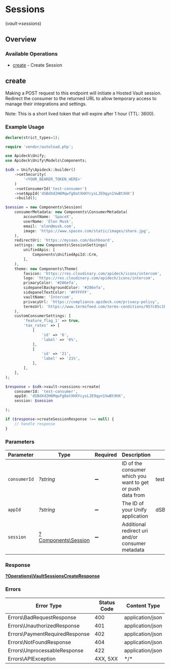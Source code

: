 # Sessions
(*vault->sessions*)

## Overview

### Available Operations

* [create](#create) - Create Session

## create

Making a POST request to this endpoint will initiate a Hosted Vault session. Redirect the consumer to the returned
URL to allow temporary access to manage their integrations and settings.

Note: This is a short lived token that will expire after 1 hour (TTL: 3600).


### Example Usage

```php
declare(strict_types=1);

require 'vendor/autoload.php';

use Apideck\Unify;
use Apideck\Unify\Models\Components;

$sdk = Unify\Apideck::builder()
    ->setSecurity(
        '<YOUR_BEARER_TOKEN_HERE>'
    )
    ->setConsumerId('test-consumer')
    ->setAppId('dSBdXd2H6Mqwfg0atXHXYcysLJE9qyn1VwBtXHX')
    ->build();

$session = new Components\Session(
    consumerMetadata: new Components\ConsumerMetadata(
        accountName: 'SpaceX',
        userName: 'Elon Musk',
        email: 'elon@musk.com',
        image: 'https://www.spacex.com/static/images/share.jpg',
    ),
    redirectUri: 'https://mysaas.com/dashboard',
    settings: new Components\SessionSettings(
        unifiedApis: [
            Components\UnifiedApiId::Crm,
        ],
    ),
    theme: new Components\Theme(
        favicon: 'https://res.cloudinary.com/apideck/icons/intercom',
        logo: 'https://res.cloudinary.com/apideck/icons/intercom',
        primaryColor: '#286efa',
        sidepanelBackgroundColor: '#286efa',
        sidepanelTextColor: '#FFFFFF',
        vaultName: 'Intercom',
        privacyUrl: 'https://compliance.apideck.com/privacy-policy',
        termsUrl: 'https://www.termsfeed.com/terms-conditions/957c85c1b089ae9e3219c83eff65377e',
    ),
    customConsumerSettings: [
        'feature_flag_1' => true,
        'tax_rates' => [
            [
                'id' => '6',
                'label' => '6%',
            ],
            [
                'id' => '21',
                'label' => '21%',
            ],
        ],
    ],
);

$response = $sdk->vault->sessions->create(
    consumerId: 'test-consumer',
    appId: 'dSBdXd2H6Mqwfg0atXHXYcysLJE9qyn1VwBtXHX',
    session: $session

);

if ($response->createSessionResponse !== null) {
    // handle response
}
```

### Parameters

| Parameter                                                  | Type                                                       | Required                                                   | Description                                                | Example                                                    |
| ---------------------------------------------------------- | ---------------------------------------------------------- | ---------------------------------------------------------- | ---------------------------------------------------------- | ---------------------------------------------------------- |
| `consumerId`                                               | *?string*                                                  | :heavy_minus_sign:                                         | ID of the consumer which you want to get or push data from | test-consumer                                              |
| `appId`                                                    | *?string*                                                  | :heavy_minus_sign:                                         | The ID of your Unify application                           | dSBdXd2H6Mqwfg0atXHXYcysLJE9qyn1VwBtXHX                    |
| `session`                                                  | [?Components\Session](../../Models/Components/Session.md)  | :heavy_minus_sign:                                         | Additional redirect uri and/or consumer metadata           |                                                            |

### Response

**[?Operations\VaultSessionsCreateResponse](../../Models/Operations/VaultSessionsCreateResponse.md)**

### Errors

| Error Type                     | Status Code                    | Content Type                   |
| ------------------------------ | ------------------------------ | ------------------------------ |
| Errors\BadRequestResponse      | 400                            | application/json               |
| Errors\UnauthorizedResponse    | 401                            | application/json               |
| Errors\PaymentRequiredResponse | 402                            | application/json               |
| Errors\NotFoundResponse        | 404                            | application/json               |
| Errors\UnprocessableResponse   | 422                            | application/json               |
| Errors\APIException            | 4XX, 5XX                       | \*/\*                          |